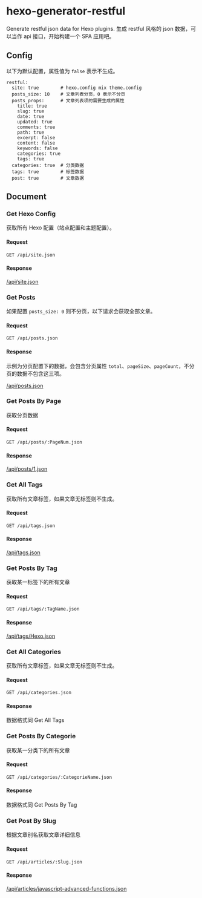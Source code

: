 # hexo-generator-restful
Generate restful json data for Hexo plugins.
生成 restful 风格的 json 数据，可以当作 api 接口，开始构建一个 SPA 应用吧。

## Config

以下为默认配置，属性值为 `false` 表示不生成。

```
restful:
  site: true        # hexo.config mix theme.config
  posts_size: 10    # 文章列表分页，0 表示不分页
  posts_props:      # 文章列表项的需要生成的属性
    title: true
    slug: true
    date: true
    updated: true
    comments: true
    path: true
    excerpt: false
    content: false
    keywords: false
    categories: true
    tags: true
  categories: true  # 分类数据
  tags: true        # 标签数据
  post: true        # 文章数据
```

## Document

### Get Hexo Config

获取所有 Hexo 配置（站点配置和主题配置）。

#### Request

```
GET /api/site.json
```

#### Response

[/api/site.json](http://www.imys.net/api/site.json)

### Get Posts

如果配置 `posts_size: 0` 则不分页，以下请求会获取全部文章。

#### Request

```
GET /api/posts.json
```

#### Response

示例为分页配置下的数据，会包含分页属性 `total`、`pageSize`、`pageCount`，不分页的数据不包含这三项。

[/api/posts.json](http://www.imys.net/api/posts.json)

### Get Posts By Page

获取分页数据

#### Request

```
GET /api/posts/:PageNum.json
```

#### Response

[/api/posts/1.json](http://www.imys.net/api/posts/1.json)

### Get All Tags

获取所有文章标签，如果文章无标签则不生成。

#### Request

```
GET /api/tags.json
```

#### Response

[/api/tags.json](http://www.imys.net/api/tags.json)

### Get Posts By Tag

获取某一标签下的所有文章

#### Request

```
GET /api/tags/:TagName.json
```

#### Response

[/api/tags/Hexo.json](http://www.imys.net/api/tags/Hexo.json)

### Get All Categories

获取所有文章标签，如果文章无标签则不生成。

#### Request

```
GET /api/categories.json
```

#### Response

数据格式同 Get All Tags

### Get Posts By Categorie

获取某一分类下的所有文章

#### Request

```
GET /api/categories/:CategorieName.json
```

#### Response

数据格式同 Get Posts By Tag

### Get Post By Slug

根据文章别名获取文章详细信息

#### Request

```
GET /api/articles/:Slug.json
```

#### Response

[/api/articles/javascript-advanced-functions.json](http://www.imys.net/api/articles/javascript-advanced-functions.json)
